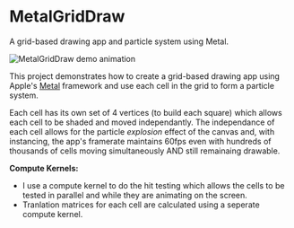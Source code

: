 # MetalGridDraw
A grid-based drawing app and particle system using Metal.

![MetalGridDraw demo animation](https://media.giphy.com/media/U8MI97yk1UjFFIhDEU/giphy.gif)

This project demonstrates how to create a grid-based drawing app using Apple's [Metal](https://developer.apple.com/metal/) framework and use each cell in the grid to form a particle system.

Each cell has its own set of 4 vertices (to build each square) which allows each cell to be shaded and moved independantly. The independance of each cell allows for the particle _explosion_ effect of the canvas and, with instancing, the app's framerate maintains 60fps even with hundreds of thousands of cells moving simultaneously AND still remainaing drawable.

**Compute Kernels:**
* I use a compute kernel to do the hit testing which allows the cells to be tested in parallel and while they are animating on the screen.
* Tranlation matrices for each cell are calculated using a seperate compute kernel.
